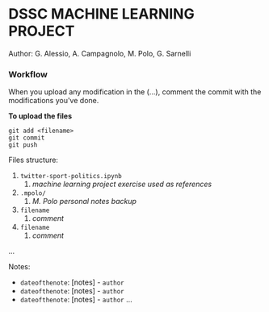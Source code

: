 # DSSC MACHINE LEARNING PROJECT

Author: G. Alessio, A. Campagnolo, M. Polo, G. Sarnelli

### Workflow

When you upload any modification in the (...), comment the commit with the modifications you've done. 

**To upload the files**
```
git add <filename>
git commit
git push
```

Files structure:
1. `twitter-sport-politics.ipynb`
   1. *machine learning project exercise used as references*
2. `.mpolo/`
   1. *M. Polo personal notes backup*
3. `filename`
   1. *comment*
4. `filename`
   1. *comment*

...

Notes:
- `dateofthenote`: [notes] - `author`
- `dateofthenote`: [notes] - `author`
- `dateofthenote`: [notes] - `author`
...


